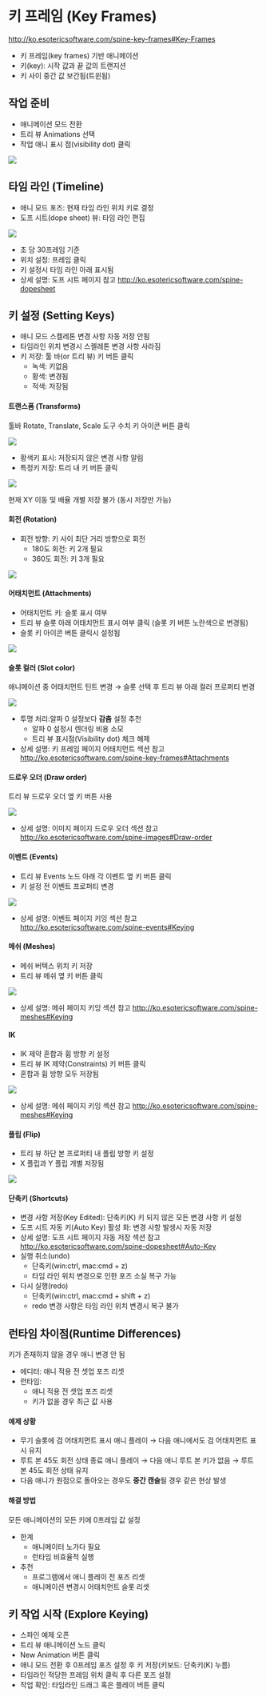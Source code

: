 키 프레임 (Key Frames)
======================
<http://ko.esotericsoftware.com/spine-key-frames#Key-Frames>

* 키 프레임(key frames) 기반 애니메이션 
* 키(key): 시작 값과 끝 값의 트랜지션
* 키 사이 중간 값 보간됨(트윈됨)


작업 준비
---------

* 애니메이션 모드 전환
* 트리 뷰 Animations 선택
* 작업 애니 표시 점(visibility dot) 클릭

<p><img src="http://ko.esotericsoftware.com/img/spine-user-guide/key-frames/animation.png"/></p>


타임 라인 (Timeline)
--------------------

* 애니 모드 포즈: 현재 타임 라인 위치 키로 결정
* 도프 시트(dope sheet) 뷰: 타임 라인 편집

<p><img src="http://ko.esotericsoftware.com/img/spine-user-guide/key-frames/dopesheet.png"/></p>

* 초 당 30프레임 기준
* 위치 설정: 프레임 클릭
* 키 설정시 타임 라인 아래 표시됨
* 상세 설명: 도프 시트 페이지 참고 <http://ko.esotericsoftware.com/spine-dopesheet>


키 설정 (Setting Keys)
----------------------

* 애니 모드 스켈레톤 변경 사항 자동 저장 안됨 
* 타임라인 위치 변경시 스켈레톤 변경 사항 사라짐
* 키 저장: 툴 바(or 트리 뷰) 키 버튼 클릭
	* 녹색: 키없음
	* 황색: 변경됨
	* 적색: 저장됨


#### 트랜스폼 (Transforms)

툴바 Rotate, Translate, Scale 도구 수치 키 아이콘 버튼 클릭

<p><img src="http://ko.esotericsoftware.com/img/spine-user-guide/key-frames/keys.png"/></p>

* 황색키 표시: 저장되지 않은 변경 사항 알림
* 특정키 저장: 트리 내 키 버튼 클릭

<p><img src="http://ko.esotericsoftware.com/img/spine-user-guide/key-frames/bone.png"/></p>

현재 XY 이동 및 배율 개별 저장 불가 (동시 저장만 가능)


#### 회전 (Rotation)

* 회전 방향: 키 사이 최단 거리 방향으로 회전
	* 180도 회전: 키 2개 필요
	* 360도 회전: 키 3개 필요

<p><img src="http://ko.esotericsoftware.com/img/spine-user-guide/key-frames/rotate.png"/></p>


#### 어태치먼트 (Attachments)

* 어태치먼트 키: 슬롯 표시 여부
* 트리 뷰 슬롯 아래 어태치먼트 표시 여부 클릭 (슬롯 키 버튼 노란색으로 변경됨)
* 슬롯 키 아이콘 버튼 클릭시 설정됨

<p><img src="http://ko.esotericsoftware.com/img/spine-user-guide/key-frames/attachment.png"/></p>


#### 슬롯 컬러 (Slot color)

애니메이션 중 어태치먼트 틴트 변경
→ 슬롯 선택 후 트리 뷰 아래 컬러 프로퍼티 변경

<p><img src="http://ko.esotericsoftware.com/img/spine-user-guide/key-frames/color.png"/></p>

* 투명 처리:알파 0 설정보다 **감춤** 설정 추천
	* 알파 0 설정시 렌더링 비용 소모
	* 트리 뷰 표시점(Visibility dot) 체크 해제 
* 상세 설명: 키 프레임 페이지 어태치먼트 섹션 참고 <http://ko.esotericsoftware.com/spine-key-frames#Attachments>


#### 드로우 오더 (Draw order)

트리 뷰 드로우 오더 옆 키 버튼 사용

<p><img src="http://ko.esotericsoftware.com/img/spine-user-guide/key-frames/draworder.png"/></p>

* 상세 설명: 이미지 페이지 드로우 오더 섹션 참고 <http://ko.esotericsoftware.com/spine-images#Draw-order>


#### 이벤트 (Events)

* 트리 뷰 Events 노드 아래 각 이벤트 옆 키 버튼 클릭
* 키 설정 전 이벤트 프로퍼티 변경

<p><img src="http://ko.esotericsoftware.com/img/spine-user-guide/key-frames/event.png"/></p>

* 상세 설명: 이벤트 페이지 키잉 섹션 참고 <http://ko.esotericsoftware.com/spine-events#Keying>


#### 메쉬 (Meshes)

* 메쉬 버텍스 위치 키 저장
* 트리 뷰 메쉬 옆 키 버튼 클릭

<p><img src="http://ko.esotericsoftware.com/img/spine-user-guide/key-frames/mesh.png"/></p>

* 상세 설명: 메쉬 페이지 키잉 섹션 참고 <http://ko.esotericsoftware.com/spine-meshes#Keying>


#### IK

* IK 제약 혼합과 휨 방향 키 설정
* 트리 뷰 IK 제약(Constraints) 키 버튼 클릭
* 혼합과 휨 방향 모두 저장됨 

<p><img src="http://ko.esotericsoftware.com/img/spine-user-guide/key-frames/ik.png"/></p>

* 상세 설명: 메쉬 페이지 키잉 섹션 참고 <http://ko.esotericsoftware.com/spine-meshes#Keying>


#### 플립 (Flip)

* 트리 뷰 하단 본 프로퍼티 내 플립 방향 키 설정
* X 플립과 Y 플립 개별 저장됨

<p><img src="http://ko.esotericsoftware.com/img/spine-user-guide/key-frames/flip.png"/></p>


#### 단축키 (Shortcuts)

* 변경 사항 저장(Key Edited): 단축키(K) 키 되지 않은 모든 변경 사항 키 설정
* 도프 시트 자동 키(Auto Key) 활성 화: 변경 사항 발생시 자동 저장
* 상세 설명: 도프 시트 페이지 자동 저장 섹션 참고 <http://ko.esotericsoftware.com/spine-dopesheet#Auto-Key>
* 실행 취소(undo) 
	* 단축키(win:ctrl, mac:cmd + z) 
	* 타임 라인 위치 변경으로 인한 포즈 소실 복구 가능 
* 다시 실행(redo)
	* 단축키(win:ctrl, mac:cmd + shift + z) 
	* redo 변경 사항은 타임 라인 위치 변경시 복구 불가


런타임 차이점(Runtime Differences)
----------------------------------

키가 존재하지 않을 경우 애니 변경 안 됨

* 에디터: 애니 적용 전 셋업 포즈 리셋
* 런타임: 
	* 애니 적용 전 셋업 포즈 리셋
	* 키가 없을 경우 최근 값 사용

#### 예제 상황

* 무기 슬롯에 검 어태치먼트 표시 애니 플레이 → 다음 애니에서도 검 어태치먼트 표시 유지
* 루트 본 45도 회전 상태 종료 애니 플레이 → 다음 애니 루트 본 키가 없음 → 루트 본 45도 회전 상태 유지
* 다음 애니가 원점으로 돌아오는 경우도 **중간 캔슬**될 경우 같은 현상 발생

#### 해결 방법

모든 애니메이션의 모든 키에 0프레임 값 설정

* 한계
	* 애니메이터 노가다 필요
	* 런타임 비효율적 실행
* 추천
	* 프로그램에서 애니 플레이 전 포즈 리셋
	* 애니메이션 변경시 어태치먼트 슬롯 리셋


키 작업 시작 (Explore Keying)
-----------------------------

* 스파인 예제 오픈 
* 트리 뷰 애니메이션 노드 클릭 
* New Animation 버튼 클릭
* 애니 모드 전환 후 0프레임 포즈 설정 후 키 저장(키보드: 단축키(K) 누름)
* 타임라인 적당한 프레임 위치 클릭 후 다른 포즈 설정
* 작업 확인: 타임라인 드래그 혹은 플레이 버튼 클릭